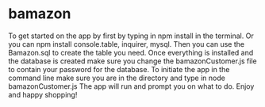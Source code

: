 # bamazon
To get started on the app by first by typing in npm install in the terminal.
Or you can npm install console.table, inquirer, mysql.
Then you can use the Bamazon.sql to create the table you need.
Once everything is installed and the database is created make sure you change the bamazonCustomer.js file to contain your password for the database.
To initiate the app in the command line make sure you are in the directory and type in node bamazonCustomer.js
The app will run and prompt you on what to do.
Enjoy and happy shopping!